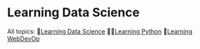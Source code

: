 # Learning Data Science

All topics:
🌌[Learning Data Science](https://github.com/jeremy886/learn_datascience)
🐱‍🐉[Learning Python](https://github.com/jeremy886/learn_python)
🎊[Learning WebDevOp](https://github.com/jeremy886/learn_webdev)
